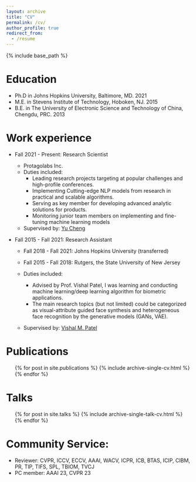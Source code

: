 ```yaml
---
layout: archive
title: "CV"
permalink: /cv/
author_profile: true
redirect_from:
  - /resume
---
```


{% include base_path %}

Education
======
* Ph.D in Johns Hopkins University, Baltimore, MD. 2021
* M.E. in Stevens Institute of Technology, Hoboken, NJ. 2015
* B.E. in The University of Electronic Science and Technology of China, Chengdu, PRC. 2013

Work experience
======
* Fall 2021 - Present: Research Scientist
  * Protagolabs Inc.
  * Duties included: 
    * Leading research projects targeting at popular challenges and high-profile conferences.
    * Implementing Cutting-edge NLP models from research in practical and scalable algorithms.
    * Serving as key member for developing advanced analytic solutions for products.
    * Monitoring junior team members on implementing and fine-tuning machine learning models
  * Supervised by: [Yu Cheng](https://www.microsoft.com/en-us/research/people/yucheng1/)

* Fall 2015 - Fall 2021: Research Assistant
  * Fall 2018 - Fall 2021: Johns Hopkins University (transferred)
  * Fall 2015 - Fall 2018: Rutgers, the State University of New Jersey
  * Duties included: 
    * Advised by Prof. Vishal Patel, I was learning and conducting machine learning/deep learning algorithm for biometric applications.
    * The main research topics (but not limited) could be categorized as visual-attribute guided face synthesis and heterogeneous face recognition by the generative models (GANs, VAE).

  * Supervised by: [Vishal M. Patel](https://engineering.jhu.edu/vpatel36/vishal-patel/)


Publications
======
  <ul>{% for post in site.publications %}
    {% include archive-single-cv.html %}
  {% endfor %}</ul>
  
Talks
======
  <ul>{% for post in site.talks %}
    {% include archive-single-talk-cv.html %}
  {% endfor %}</ul>
  
<!-- Teaching
======
  <ul>{% for post in site.teaching %}
    {% include archive-single-cv.html %}
  {% endfor %}</ul> -->
  
Community Service:
======
* Reviewer: CVPR, ICCV, ECCV, AAAI, WACV, ICPR, ICB, BTAS, ICIP, CIBM, PR, TIP, TIFS, SPL, TBIOM, TVCJ
* PC member: AAAI 23, CVPR 23 